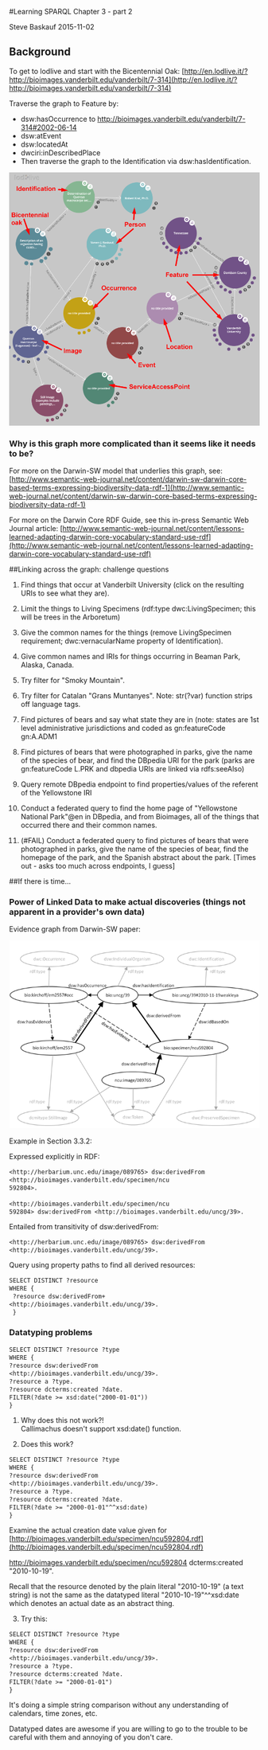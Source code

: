 #Learning SPARQL Chapter 3 - part 2

Steve Baskauf 2015-11-02

## Background

To get to lodlive and start with the Bicentennial Oak:
[http://en.lodlive.it/?http://bioimages.vanderbilt.edu/vanderbilt/7-314](http://en.lodlive.it/?http://bioimages.vanderbilt.edu/vanderbilt/7-314)

Traverse the graph to Feature by: 

- dsw:hasOccurrence to http://bioimages.vanderbilt.edu/vanderbilt/7-314#2002-06-14
- dsw:atEvent
- dsw:locatedAt 
- dwciri:inDescribedPlace
- Then traverse the graph to the Identification via dsw:hasIdentification.

![lodlive graph](https://raw.githubusercontent.com/baskaufs/msc/master/lodlive-graph.png)

### Why is this graph more complicated than it seems like it needs to be?

For more on the Darwin-SW model that underlies this graph, see:
[http://www.semantic-web-journal.net/content/darwin-sw-darwin-core-based-terms-expressing-biodiversity-data-rdf-1](http://www.semantic-web-journal.net/content/darwin-sw-darwin-core-based-terms-expressing-biodiversity-data-rdf-1)

For more on the Darwin Core RDF Guide, see this in-press Semantic Web Journal article:
[http://www.semantic-web-journal.net/content/lessons-learned-adapting-darwin-core-vocabulary-standard-use-rdf](http://www.semantic-web-journal.net/content/lessons-learned-adapting-darwin-core-vocabulary-standard-use-rdf)

##Linking across the graph: challenge questions
1. Find things that occur at Vanderbilt University (click on the resulting URIs to see what they are).

2. Limit the things to Living Specimens (rdf:type dwc:LivingSpecimen; this will be trees in the Arboretum)
3. Give the common names for the things (remove LivingSpecimen requirement; dwc:vernacularName property of Identification).

4. Give common names and IRIs for things occurring in Beaman Park, Alaska, Canada.

5. Try filter for "Smoky Mountain".

6. Try filter for Catalan "Grans Muntanyes".  Note: str(?var) function strips off language tags.

7. Find pictures of bears and say what state they are in (note: states are 1st level administrative jurisdictions and coded as 
gn:featureCode gn:A.ADM1

8. Find pictures of bears that were photographed in parks, give the name of the species of bear, and find the DBpedia URI for the 
park (parks are gn:featureCode L.PRK and dbpedia URIs are linked via rdfs:seeAlso)

9. Query remote DBpedia endpoint to find properties/values of the referent of the Yellowstone IRI

10. Conduct a federated query to find the home page of "Yellowstone National Park"@en in DBpedia, and from Bioimages, all of the things that occurred there and their common names. 
11. (#FAIL) Conduct a federated query to find pictures of bears that were photographed in parks, give the name of the species 
of bear, find the homepage of the park, and the Spanish abstract about the park.  [Times out - asks too much across endpoints, I guess]

##If there is time...

### Power of Linked Data to make actual discoveries (things not apparent in a provider's own data)

Evidence graph from Darwin-SW paper:

![evidence graph](https://raw.githubusercontent.com/baskaufs/msc/master/evidence-graph.png)

Example in Section 3.3.2:

Expressed explicitly in RDF:
```
<http://herbarium.unc.edu/image/089765> dsw:derivedFrom <http://bioimages.vanderbilt.edu/specimen/ncu
592804>.

<http://bioimages.vanderbilt.edu/specimen/ncu
592804> dsw:derivedFrom <http://bioimages.vanderbilt.edu/uncg/39>.
```

Entailed from transitivity of dsw:derivedFrom:
```
<http://herbarium.unc.edu/image/089765> dsw:derivedFrom <http://bioimages.vanderbilt.edu/uncg/39>.
```

Query using property paths to find all derived resources:
```
SELECT DISTINCT ?resource
WHERE {
 ?resource dsw:derivedFrom+
<http://bioimages.vanderbilt.edu/uncg/39>.
 }
```

### Datatyping problems
```
SELECT DISTINCT ?resource ?type
WHERE {
?resource dsw:derivedFrom
<http://bioimages.vanderbilt.edu/uncg/39>.
?resource a ?type.
?resource dcterms:created ?date.
FILTER(?date >= xsd:date("2000-01-01"))
}
```
1. Why does this not work?!  
Callimachus doesn't support xsd:date() function.

2. Does this work?

```
SELECT DISTINCT ?resource ?type
WHERE {
?resource dsw:derivedFrom
<http://bioimages.vanderbilt.edu/uncg/39>.
?resource a ?type.
?resource dcterms:created ?date.
FILTER(?date >= "2000-01-01"^^xsd:date)
}
```
Examine the actual creation date value given for
[http://bioimages.vanderbilt.edu/specimen/ncu592804.rdf](http://bioimages.vanderbilt.edu/specimen/ncu592804.rdf)

<http://bioimages.vanderbilt.edu/specimen/ncu592804> dcterms:created "2010-10-19".

Recall that the resource denoted by the plain literal "2010-10-19" (a text string) is not the same as the datatyped literal "2010-10-19"^^xsd:date which denotes an actual date as an abstract thing.

3. Try this:

```
SELECT DISTINCT ?resource ?type
WHERE {
?resource dsw:derivedFrom
<http://bioimages.vanderbilt.edu/uncg/39>.
?resource a ?type.
?resource dcterms:created ?date.
FILTER(?date >= "2000-01-01")
}
```
It's doing a simple string comparison without any understanding of calendars, time zones, etc.

Datatyped dates are awesome if you are willing to go to the trouble to be careful with them and annoying of you don't care.
